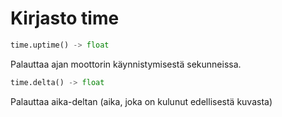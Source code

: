 # Kirjasto time

```python
time.uptime() -> float
```

Palauttaa ajan moottorin käynnistymisestä sekunneissa.

```python
time.delta() -> float
```

Palauttaa aika-deltan (aika, joka on kulunut edellisestä kuvasta)
